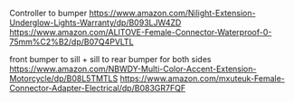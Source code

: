 Controller to bumper
https://www.amazon.com/Nilight-Extension-Underglow-Lights-Warranty/dp/B093LJW4ZD
https://www.amazon.com/ALITOVE-Female-Connector-Waterproof-0-75mm%C2%B2/dp/B07Q4PVLTL

front bumper to sill + sill to rear bumper for both sides
https://www.amazon.com/NBWDY-Multi-Color-Accent-Extension-Motorcycle/dp/B08L5TMTLS
https://www.amazon.com/mxuteuk-Female-Connector-Adapter-Electrical/dp/B083GR7FQF


